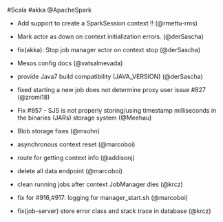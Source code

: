 #Scala #akka @ApacheSpark

* Add support to create a SparkSession context  !! (@rmettu-rms)

* Mark actor as down on context initialization errors. (@derSascha)
* fix(akka): Stop job manager actor on context stop (@derSascha)
* Mesos config docs (@vatsalmevada)
* provide Java7 build compatibility (JAVA_VERSION) (@derSascha)
* fixed starting a new job does not determine proxy user issue #827 (@zromi18)
* Fix #857 - SJS is not properly storing/using timestamp milliseconds in the binaries (JARs) storage system (@Meehau)
* Blob storage fixes (@msohn)
* asynchronous context reset (@marcoboi)
* route for getting context info (@addisonj)
* delete all data endpoint (@marcoboi)
* clean running jobs after context JobManager dies (@krcz)
* fix for #916,#917: logging for manager_start.sh (@marcoboi) 
* fix(job-server) store error class and stack trace in database (@krcz)
